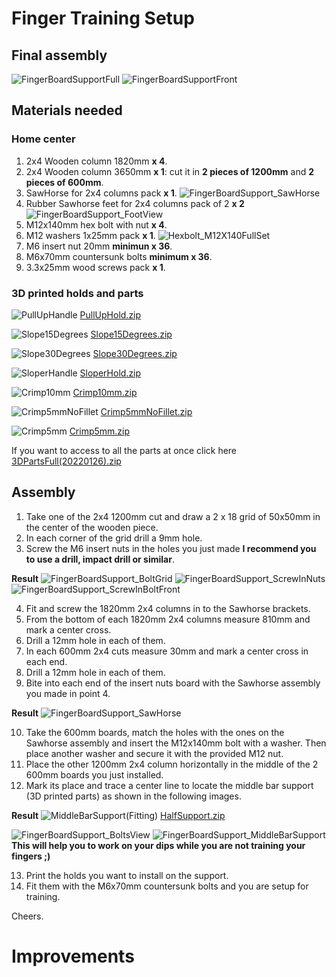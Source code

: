 # Finger Training Setup

## Final assembly

![FingerBoardSupportFull](https://user-images.githubusercontent.com/91880074/151002493-9b0aa966-812c-48ed-bc1f-5644895ca89d.png)
![FingerBoardSupportFront](https://user-images.githubusercontent.com/91880074/151002487-155e5db9-a670-492e-9fc0-ec8623dcc984.png)

## Materials needed
### Home center 

1. 2x4 Wooden column 1820mm **x 4**.
2. 2x4 Wooden column 3650mm **x 1**: cut it in **2 pieces of 1200mm** and **2 pieces of 600mm**.
3. SawHorse for 2x4 columns pack **x 1**.
![FingerBoardSupport_SawHorse](https://user-images.githubusercontent.com/91880074/151002464-d71c0570-8fba-4696-b963-788a79efa4ac.png)
4. Rubber Sawhorse feet for 2x4 columns pack of 2 **x 2** 
![FingerBoardSupport_FootView](https://user-images.githubusercontent.com/91880074/151002437-01c45445-3eea-4f67-b995-65515507a827.png)
5. M12x140mm hex bolt with nut **x 4**.
6. M12 washers 1x25mm pack **x 1**.
![Hexbolt_M12X140FullSet](https://user-images.githubusercontent.com/91880074/151002502-64f4b78c-815c-4e70-b258-02f86694fcce.png)
7. M6 insert nut 20mm **minimun x 36**.
8. M6x70mm countersunk bolts **minimum x 36**.
9. 3.3x25mm wood screws pack **x 1**.

### 3D printed holds and parts

![PullUpHandle](https://user-images.githubusercontent.com/91880074/151002520-04f20966-3636-4000-b801-be0457c8ed2e.png)
[PullUpHold.zip](https://github.com/ysmaLabs/FingerTrainingSetup/files/7941917/PullUpHold.zip)

![Slope15Degrees](https://user-images.githubusercontent.com/91880074/151002524-c00cbc37-dade-4f52-928b-9256798df723.png)
[Slope15Degrees.zip](https://github.com/ysmaLabs/FingerTrainingSetup/files/7941918/Slope15Degrees.zip)

![Slope30Degrees](https://user-images.githubusercontent.com/91880074/151002527-fa9a34bb-605f-49a0-994c-fd1de00445c5.png)
[Slope30Degrees.zip](https://github.com/ysmaLabs/FingerTrainingSetup/files/7941921/Slope30Degrees.zip)

![SloperHandle](https://user-images.githubusercontent.com/91880074/151002532-e2a65767-db26-41ba-b7d1-d3e5e305e9fe.png)
[SloperHold.zip](https://github.com/ysmaLabs/FingerTrainingSetup/files/7941925/SloperHold.zip)

![Crimp10mm](https://user-images.githubusercontent.com/91880074/151002416-26e5b117-a1d6-46e0-8a86-59ec3feee84d.png)
[Crimp10mm.zip](https://github.com/ysmaLabs/FingerTrainingSetup/files/7941928/Crimp10mm.zip)

![Crimp5mmNoFillet](https://user-images.githubusercontent.com/91880074/151002397-9890a0dd-7baf-49c1-9972-9b94a7d8ec5a.png)
[Crimp5mmNoFillet.zip](https://github.com/ysmaLabs/FingerTrainingSetup/files/7941929/Crimp5mmNoFillet.zip)

![Crimp5mm](https://user-images.githubusercontent.com/91880074/151002384-051791a4-d1a8-47de-ae95-d234dca1a239.png)
[Crimp5mm.zip](https://github.com/ysmaLabs/FingerTrainingSetup/files/7941931/Crimp5mm.zip)

If you want to access to all the parts at once click here [3DPartsFull(20220126).zip](https://github.com/ysmaLabs/FingerTrainingSetup/files/7941934/3DPartsFull.20220126.zip)

## Assembly

1. Take one of the 2x4 1200mm cut and draw a 2 x 18 grid of 50x50mm in the center of the wooden piece.
2. In each corner of the grid drill a 9mm hole.
3. Screw the M6 insert nuts in the holes you just made **I recommend you to use a drill, impact drill or similar**.

**Result**
![FingerBoardSupport_BoltGrid](https://user-images.githubusercontent.com/91880074/151002426-70b08f72-409b-47dc-bf70-18270fae5f04.png)
![FingerBoardSupport_ScrewInNuts](https://user-images.githubusercontent.com/91880074/151170593-bae273f7-035d-4bf9-acfc-3214553bd206.png)
![FingerBoardSupport_ScrewInBoltFront](https://user-images.githubusercontent.com/91880074/151002467-1b9bf714-1bcb-40ec-9c38-276a0e19370f.png)

4. Fit and screw the 1820mm 2x4 columns in to the Sawhorse brackets.
5. From the bottom of each 1820mm 2x4 columns measure 810mm and mark a center cross.
6. Drill a 12mm hole in each of them.
7. In each 600mm 2x4 cuts measure 30mm and mark a center cross in each end.
8. Drill a 12mm hole in each of them.
9. Bite into each end of the insert nuts board with the Sawhorse assembly you made in point 4.

**Result**
![FingerBoardSupport_SawHorse](https://user-images.githubusercontent.com/91880074/151171270-ec2efaa8-87e4-453b-a83c-15621c68d423.png)

10. Take the 600mm boards, match the holes with the ones on the Sawhorse assembly and insert the M12x140mm bolt with a washer. Then place another washer and secure it with the provided M12 nut.
11. Place the other 1200mm 2x4 column horizontally in the middle of the 2 600mm boards you just installed.
12. Mark its place and trace a center line to locate the middle bar support (3D printed parts) as shown in the following images.

**Result**
![MiddleBarSupport(Fitting)](https://user-images.githubusercontent.com/91880074/151002512-eaee4721-4d9e-4cc8-b4fa-35fe39ddd38f.png)
[HalfSupport.zip](https://github.com/ysmaLabs/FingerTrainingSetup/files/8141855/HalfSupport.zip)

![FingerBoardSupport_BoltsView](https://user-images.githubusercontent.com/91880074/151002429-3cd87395-4b91-4126-9b2b-a19c3fecfbef.png)
![FingerBoardSupport_MiddleBarSupport](https://user-images.githubusercontent.com/91880074/151002450-c878c75d-cf1f-4f75-acd6-1eb7ab449556.png)
**This will help you to work on your dips while you are not training your fingers ;)**

13. Print the holds you want to install on the support.
14. Fit them with the M6x70mm countersunk bolts and you are setup for training.

Cheers.

# Improvements

